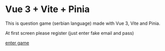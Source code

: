 # Vue 3 + Vite + Pinia

This is question game (serbian language) made with Vue 3, Vite and Pinia.

At first screen please register (just enter fake email and pass)

[enter game](https://inquisitive-melomakarona-7fbcf3.netlify.app/) 





